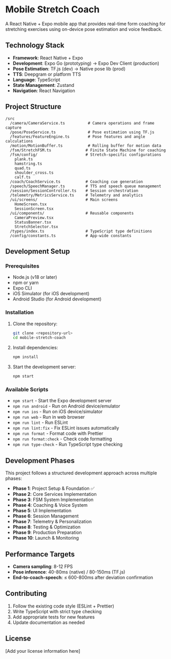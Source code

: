 # Mobile Stretch Coach

A React Native + Expo mobile app that provides real-time form coaching for stretching exercises using on-device pose estimation and voice feedback.

## Technology Stack

- **Framework**: React Native + Expo
- **Development**: Expo Go (prototyping) → Expo Dev Client (production)
- **Pose Estimation**: TF.js (dev) → Native pose lib (prod)
- **TTS**: Deepgram or platform TTS
- **Language**: TypeScript
- **State Management**: Zustand
- **Navigation**: React Navigation

## Project Structure

```
/src
  /camera/CameraService.ts          # Camera operations and frame capture
  /pose/PoseService.ts              # Pose estimation using TF.js
  /features/FeatureEngine.ts        # Pose features and angle calculations
  /motion/MotionBuffer.ts           # Rolling buffer for motion data
  /fsm/StretchFSM.ts               # Finite State Machine for coaching
  /fsm/config/                     # Stretch-specific configurations
    plank.ts
    hamstring.ts
    quad.ts
    shoulder_cross.ts
    calf.ts
  /coach/CoachService.ts           # Coaching cue generation
  /speech/SpeechManager.ts         # TTS and speech queue management
  /session/SessionController.ts    # Session orchestration
  /telemetry/MetricsService.ts     # Telemetry and analytics
  /ui/screens/                     # Main screens
    HomeScreen.tsx
    SessionScreen.tsx
  /ui/components/                  # Reusable components
    CameraPreview.tsx
    StatusBanner.tsx
    StretchSelector.tsx
  /types/index.ts                  # TypeScript type definitions
  /config/constants.ts             # App-wide constants
```

## Development Setup

### Prerequisites

- Node.js (v18 or later)
- npm or yarn
- Expo CLI
- iOS Simulator (for iOS development)
- Android Studio (for Android development)

### Installation

1. Clone the repository:
   ```bash
   git clone <repository-url>
   cd mobile-stretch-coach
   ```

2. Install dependencies:
   ```bash
   npm install
   ```

3. Start the development server:
   ```bash
   npm start
   ```

### Available Scripts

- `npm start` - Start the Expo development server
- `npm run android` - Run on Android device/emulator
- `npm run ios` - Run on iOS device/simulator
- `npm run web` - Run in web browser
- `npm run lint` - Run ESLint
- `npm run lint:fix` - Fix ESLint issues automatically
- `npm run format` - Format code with Prettier
- `npm run format:check` - Check code formatting
- `npm run type-check` - Run TypeScript type checking

## Development Phases

This project follows a structured development approach across multiple phases:

- **Phase 1**: Project Setup & Foundation ✅
- **Phase 2**: Core Services Implementation
- **Phase 3**: FSM System Implementation
- **Phase 4**: Coaching & Voice System
- **Phase 5**: UI Implementation
- **Phase 6**: Session Management
- **Phase 7**: Telemetry & Personalization
- **Phase 8**: Testing & Optimization
- **Phase 9**: Production Preparation
- **Phase 10**: Launch & Monitoring

## Performance Targets

- **Camera sampling**: 8-12 FPS
- **Pose inference**: 40-80ms (native) / 80-150ms (TF.js)
- **End-to-coach-speech**: ≤ 600-800ms after deviation confirmation

## Contributing

1. Follow the existing code style (ESLint + Prettier)
2. Write TypeScript with strict type checking
3. Add appropriate tests for new features
4. Update documentation as needed

## License

[Add your license information here]
